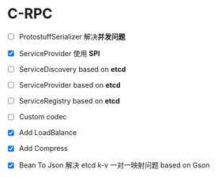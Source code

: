 # C-RPC



- [ ] ProtostuffSerializer 解决**并发问题**

- [x] ServiceProvider 使用 **SPI** 

- [ ] ServiceDiscovery based on **etcd**

- [ ] ServiceProvider based on **etcd**

- [ ] ServiceRegistry based on **etcd**

- [ ] Custom codec

- [x] Add LoadBalance

- [x] Add Compress

- [x] Bean To Json 解决 etcd k-v 一对一映射问题 based on Gson